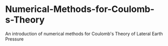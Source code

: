 # Numerical-Methods-for-Coulomb-s-Theory
An introduction of numerical methods for Coulomb's Theory of Lateral Earth Pressure
